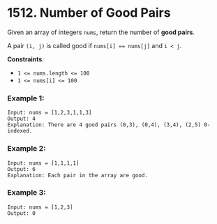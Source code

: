 # 1512. Number of Good Pairs

Given an array of integers `nums`, return the number of **good pairs**.

A pair `(i, j)` is called good if `nums[i] == nums[j]` and `i < j`.

**Constraints**:
- `1 <= nums.length <= 100`
- `1 <= nums[i] <= 100`

### Example 1:
```
Input: nums = [1,2,3,1,1,3]
Output: 4
Explanation: There are 4 good pairs (0,3), (0,4), (3,4), (2,5) 0-indexed.
```

### Example 2:
```
Input: nums = [1,1,1,1]
Output: 6
Explanation: Each pair in the array are good.
```

### Example 3:
```
Input: nums = [1,2,3]
Output: 0
```
